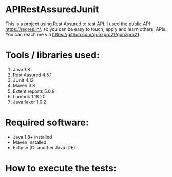 # APIRestAssuredJunit
This is a project using Rest Assured to test API. I used the public API https://reqres.in/, so you can be easy to touch, apply and learn others' APIs. You can reach me via https://github.com/gunzpro21/gunzpro21.
# Tools / libraries used:
1. Java 1.8
2. Rest Assured 4.5.1
3. JUnit 4.12
4. Maven 3.8
5. Extent reports 5.0.9
6. Lombok 1.18.20
7. Java faker 1.0.2
# Required software:
* Java 1.8+ installed 
* Maven Installed 
* Eclipse (Or another Java IDE)
# How to execute the tests:
